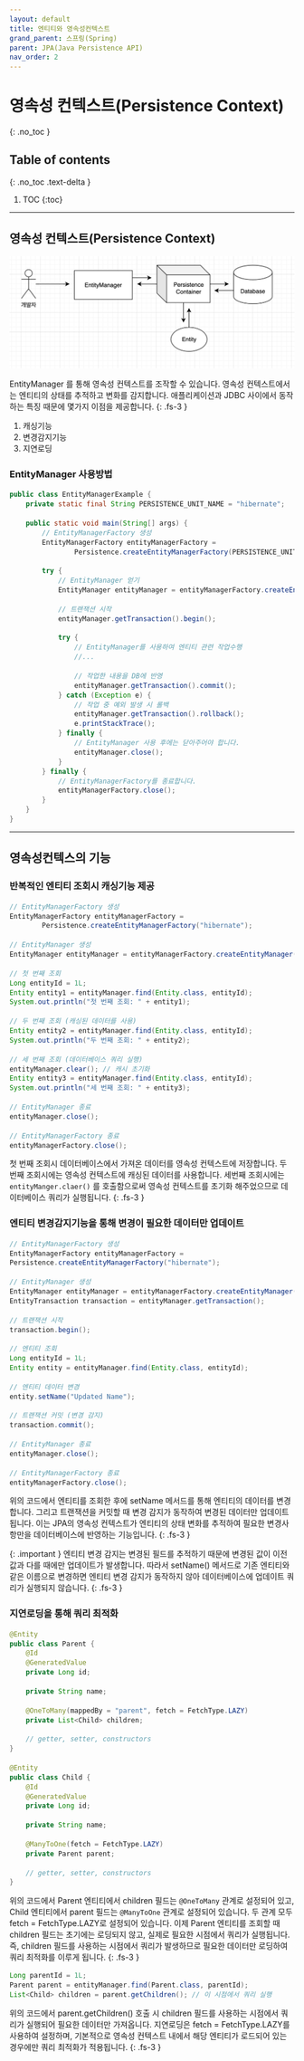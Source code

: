 ```yaml
---
layout: default
title: 엔티티와 영속성컨텍스트
grand_parent: 스프링(Spring)
parent: JPA(Java Persistence API)
nav_order: 2
---
```


# 영속성 컨텍스트(Persistence Context)
{: .no_toc }

## Table of contents
{: .no_toc .text-delta }

1. TOC
   {:toc}

---

## 영속성 컨텍스트(Persistence Context)
![jpa-persistenceContainer.png](..%2F..%2Fstatic%2Fjpa-persistenceContainer.png)

EntityManager 를 통해 영속성 컨텍스트를 조작할 수 있습니다. 
영속성 컨텍스트에서는 엔티티의 상태를 추적하고 변화를 감지합니다.
애플리케이션과 JDBC 사이에서 동작하는 특징 때문에 몇가지 이점을 제공합니다.
{: .fs-3 }
1. 캐싱기능
2. 변경감지기능
3. 지연로딩

### EntityManager 사용방법
```java
public class EntityManagerExample {
    private static final String PERSISTENCE_UNIT_NAME = "hibernate";

    public static void main(String[] args) {
        // EntityManagerFactory 생성
        EntityManagerFactory entityManagerFactory =
                Persistence.createEntityManagerFactory(PERSISTENCE_UNIT_NAME);

        try {
            // EntityManager 얻기
            EntityManager entityManager = entityManagerFactory.createEntityManager();

            // 트랜잭션 시작
            entityManager.getTransaction().begin();

            try {
                // EntityManager를 사용하여 엔티티 관련 작업수행
                //...
               
                // 작업한 내용을 DB에 반영
                entityManager.getTransaction().commit();
            } catch (Exception e) {
                // 작업 중 예외 발생 시 롤백
                entityManager.getTransaction().rollback();
                e.printStackTrace();
            } finally {
                // EntityManager 사용 후에는 닫아주어야 합니다.
                entityManager.close();
            }
        } finally {
            // EntityManagerFactory를 종료합니다.
            entityManagerFactory.close();
        }
    }
}
```

---

## 영속성컨텍스의 기능

### 반복적인 엔티티 조회시 캐싱기능 제공
```java
// EntityManagerFactory 생성
EntityManagerFactory entityManagerFactory = 
        Persistence.createEntityManagerFactory("hibernate");

// EntityManager 생성
EntityManager entityManager = entityManagerFactory.createEntityManager();

// 첫 번째 조회
Long entityId = 1L;
Entity entity1 = entityManager.find(Entity.class, entityId);
System.out.println("첫 번째 조회: " + entity1);

// 두 번째 조회 (캐싱된 데이터를 사용)
Entity entity2 = entityManager.find(Entity.class, entityId);
System.out.println("두 번째 조회: " + entity2);

// 세 번째 조회 (데이터베이스 쿼리 실행)
entityManager.clear(); // 캐시 초기화
Entity entity3 = entityManager.find(Entity.class, entityId);
System.out.println("세 번째 조회: " + entity3);

// EntityManager 종료
entityManager.close();

// EntityManagerFactory 종료
entityManagerFactory.close();
```
첫 번째 조회시 데이터베이스에서 가져온 데이터를 영속성 컨텍스트에 저장합니다.
두 번째 조회시에는 영속성 컨텍스트에 캐싱된 데이터를 사용합니다.
세번째 조회시에는 `entityManger.claer()` 를 호출함으로써 영속성 컨텍스트를 초기화 해주었으므로 데이터베이스 쿼리가 실행됩니다.
{: .fs-3 }

### 엔티티 변경감지기능을 통해 변경이 필요한 데이터만 업데이트
``` java
// EntityManagerFactory 생성
EntityManagerFactory entityManagerFactory = 
Persistence.createEntityManagerFactory("hibernate");

// EntityManager 생성
EntityManager entityManager = entityManagerFactory.createEntityManager();
EntityTransaction transaction = entityManager.getTransaction();

// 트랜잭션 시작
transaction.begin();

// 엔티티 조회
Long entityId = 1L;
Entity entity = entityManager.find(Entity.class, entityId);

// 엔티티 데이터 변경
entity.setName("Updated Name");

// 트랜잭션 커밋 (변경 감지)
transaction.commit();

// EntityManager 종료
entityManager.close();

// EntityManagerFactory 종료
entityManagerFactory.close();
```
위의 코드에서 엔티티를 조회한 후에 setName 메서드를 통해 엔티티의 데이터를 변경합니다.
그리고 트랜잭션을 커밋할 때 변경 감지가 동작하여 변경된 데이터만 업데이트됩니다.
이는 JPA의 영속성 컨텍스트가 엔티티의 상태 변화를 추적하여 필요한 변경사항만을 데이터베이스에 반영하는 기능입니다.
{: .fs-3 }

{: .important } 
엔티티 변경 감지는 변경된 필드를 추적하기 때문에 변경된 값이 이전 값과 다를 때에만 업데이트가 발생합니다.
따라서 setName() 메서드로 기존 엔티티와 같은 이름으로 변경하면 엔티티 변경 감지가 동작하지 않아 데이터베이스에 업데이트 쿼리가 실행되지 않습니다.
{: .fs-3 }



### 지연로딩을 통해 쿼리 최적화
```java
@Entity
public class Parent {
    @Id
    @GeneratedValue
    private Long id;

    private String name;

    @OneToMany(mappedBy = "parent", fetch = FetchType.LAZY)
    private List<Child> children;

    // getter, setter, constructors
}

@Entity
public class Child {
    @Id
    @GeneratedValue
    private Long id;

    private String name;

    @ManyToOne(fetch = FetchType.LAZY)
    private Parent parent;

    // getter, setter, constructors
}
```

위의 코드에서 Parent 엔티티에서 children 필드는 `@OneToMany` 관계로 설정되어 있고,
Child 엔티티에서 parent 필드는 `@ManyToOne` 관계로 설정되어 있습니다.
두 관계 모두 fetch = FetchType.LAZY로 설정되어 있습니다.
이제 Parent 엔티티를 조회할 때 children 필드는 초기에는 로딩되지 않고, 실제로 필요한 시점에서 쿼리가 실행됩니다.
즉, children 필드를 사용하는 시점에서 쿼리가 발생하므로 필요한 데이터만 로딩하여 쿼리 최적화를 이루게 됩니다.
{: .fs-3 }

```java
Long parentId = 1L;
Parent parent = entityManager.find(Parent.class, parentId);
List<Child> children = parent.getChildren(); // 이 시점에서 쿼리 실행
```
위의 코드에서 parent.getChildren() 호출 시 children 필드를 사용하는 시점에서 쿼리가 실행되어 필요한 데이터만 가져옵니다.
지연로딩은 fetch = FetchType.LAZY를 사용하여 설정하며,
기본적으로 영속성 컨텍스트 내에서 해당 엔티티가 로드되어 있는 경우에만 쿼리 최적화가 적용됩니다.
{: .fs-3 }







